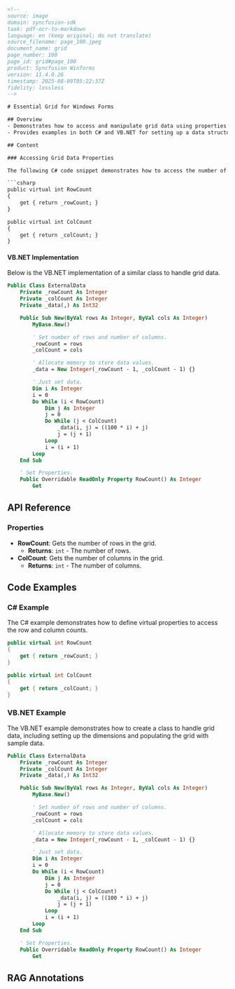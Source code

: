 ```html
<!-- 
source: image
domain: syncfusion-sdk
task: pdf-ocr-to-markdown
language: en (keep original; do not translate)
source_filename: page_100.jpeg
document_name: grid
page_number: 100
page_id: grid#page_100
product: Syncfusion Winforms
version: 11.4.0.26
timestamp: 2025-08-09T05:22:37Z
fidelity: lossless
-->

# Essential Grid for Windows Forms

## Overview
- Demonstrates how to access and manipulate grid data using properties like `RowCount` and `ColCount`.
- Provides examples in both C# and VB.NET for setting up a data structure and populating it with sample data.

## Content

### Accessing Grid Data Properties

The following C# code snippet demonstrates how to access the number of rows and columns in a grid.

```csharp
public virtual int RowCount
{
    get { return _rowCount; }
}

public virtual int ColCount
{
    get { return _colCount; }
}
```

#### VB.NET Implementation

Below is the VB.NET implementation of a similar class to handle grid data.

```vb
Public Class ExternalData
    Private _rowCount As Integer
    Private _colCount As Integer
    Private _data(,) As Int32

    Public Sub New(ByVal rows As Integer, ByVal cols As Integer)
        MyBase.New()

        ' Set number of rows and number of columns.
        _rowCount = rows
        _colCount = cols

        ' Allocate memory to store data values.
        _data = New Integer(_rowCount - 1, _colCount - 1) {}

        ' Just set data.
        Dim i As Integer
        i = 0
        Do While (i < RowCount)
            Dim j As Integer
            j = 0
            Do While (j < ColCount)
                _data(i, j) = ((100 * i) + j)
                j = (j + 1)
            Loop
            i = (i + 1)
        Loop
    End Sub

    ' Set Properties.
    Public Overridable ReadOnly Property RowCount() As Integer
        Get
```

## API Reference

### Properties
- **RowCount**: Gets the number of rows in the grid.
  - **Returns**: `int` - The number of rows.
- **ColCount**: Gets the number of columns in the grid.
  - **Returns**: `int` - The number of columns.

## Code Examples

### C# Example

The C# example demonstrates how to define virtual properties to access the row and column counts.

```csharp
public virtual int RowCount
{
    get { return _rowCount; }
}

public virtual int ColCount
{
    get { return _colCount; }
}
```

### VB.NET Example

The VB.NET example demonstrates how to create a class to handle grid data, including setting up the dimensions and populating the grid with sample data.

```vb
Public Class ExternalData
    Private _rowCount As Integer
    Private _colCount As Integer
    Private _data(,) As Int32

    Public Sub New(ByVal rows As Integer, ByVal cols As Integer)
        MyBase.New()

        ' Set number of rows and number of columns.
        _rowCount = rows
        _colCount = cols

        ' Allocate memory to store data values.
        _data = New Integer(_rowCount - 1, _colCount - 1) {}

        ' Just set data.
        Dim i As Integer
        i = 0
        Do While (i < RowCount)
            Dim j As Integer
            j = 0
            Do While (j < ColCount)
                _data(i, j) = ((100 * i) + j)
                j = (j + 1)
            Loop
            i = (i + 1)
        Loop
    End Sub

    ' Set Properties.
    Public Overridable ReadOnly Property RowCount() As Integer
        Get
```

## RAG Annotations
<!-- tags: [Syncfusion Winforms, Grid, Data Access, RowCount, ColCount] keywords: [Essential Grid, Windows Forms, Properties, C#, VB.NET, Data Manipulation, Grid Data, Sample Data, Memory Allocation] -->
```